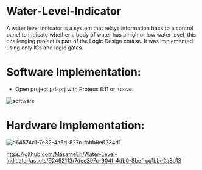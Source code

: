 # Water-Level-Indicator
A water level indicator is a system that relays information back to a control panel  to indicate whether a body of water has a high or low water level, this challenging project is part of the Logic Design course. It was implemented using only ICs and logic gates. 
# Software Implementation:
* Open project.pdsprj with Proteus 8.11 or above.

![software](https://github.com/MasameEh/Water-Level-Indicator/assets/92492113/8afb7a2a-6545-47e3-ab49-e6b8605de0cb)

# Hardware Implementation:

![d64574c1-7e32-4a6d-827c-fabb9e6234d1](https://github.com/MasameEh/Water-Level-Indicator/assets/92492113/c9e613a5-7b3a-4336-ac40-d8033b457b75)

https://github.com/MasameEh/Water-Level-Indicator/assets/92492113/7dee397c-904f-4db0-8bef-cc1bbe2a8d13

